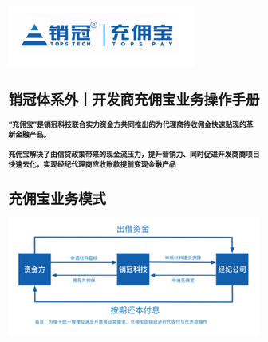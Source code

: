 # ![](/assets/import.png销冠)

# 销冠体系外丨开发商充佣宝业务操作手册

#### “充佣宝”是销冠科技联合实力资金方共同推出的为代理商待收佣金快速贴现的革新金融产品。

#### 充佣宝解决了由信贷政策带来的现金流压力，提升营销力、同时促进开发商商项目快速去化，实现经纪代理商应收账款提前变现金融产品

# 充佣宝业务模式

![](/assets/import.png业务模式)



